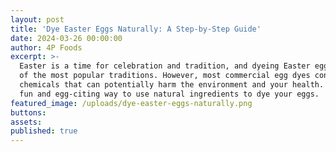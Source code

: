 ```yaml
---
layout: post
title: 'Dye Easter Eggs Naturally: A Step-by-Step Guide'
date: 2024-03-26 00:00:00
author: 4P Foods
excerpt: >-
  Easter is a time for celebration and tradition, and dyeing Easter eggs is one
  of the most popular traditions. However, most commercial egg dyes contain
  chemicals that can potentially harm the environment and your health. Try this
  fun and egg-citing way to use natural ingredients to dye your eggs. 
featured_image: /uploads/dye-easter-eggs-naturally.png
buttons:
assets:
published: true
---
```

<div class="editable"></div>